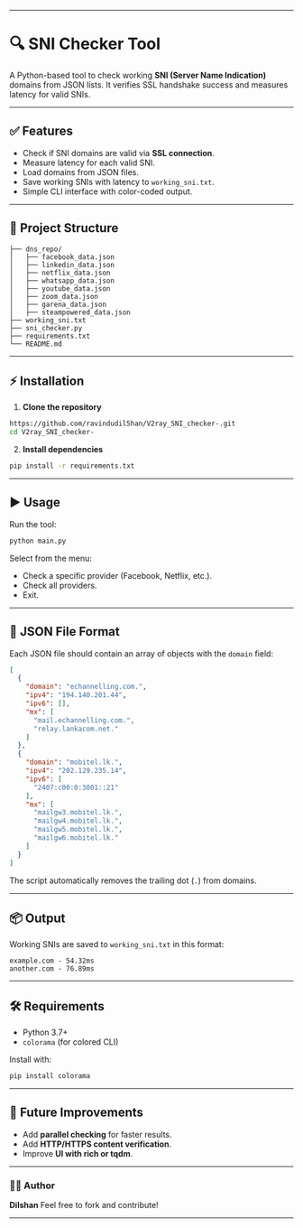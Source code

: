 
---

# 🔍 SNI Checker Tool

A Python-based tool to check working **SNI (Server Name Indication)** domains from JSON lists. It verifies SSL handshake success and measures latency for valid SNIs.

---

## ✅ Features

* Check if SNI domains are valid via **SSL connection**.
* Measure latency for each valid SNI.
* Load domains from JSON files.
* Save working SNIs with latency to `working_sni.txt`.
* Simple CLI interface with color-coded output.

---

## 📂 Project Structure

```
├── dns_repo/
│   ├── facebook_data.json
│   ├── linkedin_data.json
│   ├── netflix_data.json
│   ├── whatsapp_data.json
│   ├── youtube_data.json
│   ├── zoom_data.json
│   ├── garena_data.json
│   ├── steampowered_data.json
├── working_sni.txt
├── sni_checker.py
├── requirements.txt
└── README.md
```

---

## ⚡ Installation

1. **Clone the repository**

```bash
https://github.com/ravindudil5han/V2ray_SNI_checker-.git
cd V2ray_SNI_checker-
```

2. **Install dependencies**

```bash
pip install -r requirements.txt
```

---

## ▶ Usage

Run the tool:

```bash
python main.py
```

Select from the menu:

* Check a specific provider (Facebook, Netflix, etc.).
* Check all providers.
* Exit.

---

## 📝 JSON File Format

Each JSON file should contain an array of objects with the `domain` field:

```json
[
  {
    "domain": "echannelling.com.",
    "ipv4": "194.140.201.44",
    "ipv6": [],
    "mx": [
      "mail.echannelling.com.",
      "relay.lankacom.net."
    ]
  },
  {
    "domain": "mobitel.lk.",
    "ipv4": "202.129.235.14",
    "ipv6": [
      "2407:c00:0:3001::21"
    ],
    "mx": [
      "mailgw3.mobitel.lk.",
      "mailgw4.mobitel.lk.",
      "mailgw5.mobitel.lk.",
      "mailgw6.mobitel.lk."
    ]
  }
]
```

The script automatically removes the trailing dot (`.`) from domains.

---

## 📦 Output

Working SNIs are saved to `working_sni.txt` in this format:

```
example.com - 54.32ms
another.com - 76.89ms
```

---

## 🛠 Requirements

* Python 3.7+
* `colorama` (for colored CLI)

Install with:

```bash
pip install colorama
```

---

## 🔮 Future Improvements

* Add **parallel checking** for faster results.
* Add **HTTP/HTTPS content verification**.
* Improve **UI with rich or tqdm**.

---

### 👨‍💻 Author

**Dilshan**
Feel free to fork and contribute!

---
